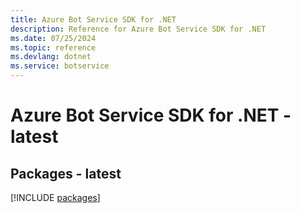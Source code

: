 ```yaml
---
title: Azure Bot Service SDK for .NET
description: Reference for Azure Bot Service SDK for .NET
ms.date: 07/25/2024
ms.topic: reference
ms.devlang: dotnet
ms.service: botservice
---
```

# Azure Bot Service SDK for .NET - latest
## Packages - latest
[!INCLUDE [packages](bot-service-index.md)]